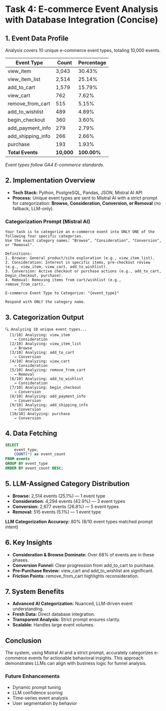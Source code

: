 # Task 4: E-commerce Event Analysis with Database Integration (Concise)

## 1. Event Data Profile 

Analysis covers 10 unique e-commerce event types, totaling 10,000 events.

| Event Type          | Count | Percentage |
|---------------------|-------|------------|
| view_item           | 3,043 | 30.43%     |
| view_item_list      | 2,514 | 25.14%     |
| add_to_cart         | 1,579 | 15.79%     |
| view_cart           | 762   | 7.62%      |
| remove_from_cart    | 515   | 5.15%      |
| add_to_wishlist     | 489   | 4.89%      |
| begin_checkout      | 360   | 3.60%      |
| add_payment_info    | 279   | 2.79%      |
| add_shipping_info   | 266   | 2.66%      |
| purchase            | 193   | 1.93%      |
| **Total Events**    | **10,000** | **100.00%** |

*Event types follow GA4 E-commerce standards.*

## 2. Implementation Overview

- **Tech Stack:** Python, PostgreSQL, Pandas, JSON, Mistral AI API
- **Process:** Unique event types are sent to Mistral AI with a strict prompt for categorization: **Browse, Consideration, Conversion, or Removal** (no fallback, LLM-only).

### Categorization Prompt (Mistral AI)
```text
Your task is to categorize an e-commerce event into ONLY ONE of the following four specific categories.
Use the exact category names: "Browse", "Consideration", "Conversion", or "Removal".

Definitions:
1. Browse: General product/site exploration (e.g., view_item_list).
2. Consideration: Interest in specific items, pre-checkout review (e.g., view_item, view_cart, add_to_wishlist).
3. Conversion: Active checkout or purchase actions (e.g., add_to_cart, begin_checkout, purchase).
4. Removal: Removing items from cart/wishlist (e.g., remove_from_cart).

E-commerce Event Type to Categorize: "{event_type}"

Respond with ONLY the category name.
```

## 3. Categorization Output

```
🔍 Analyzing 10 unique event types...
  [1/10] Analyzing: view_item
    → Consideration
  [2/10] Analyzing: view_item_list
    → Browse
  [3/10] Analyzing: add_to_cart
    → Conversion
  [4/10] Analyzing: view_cart
    → Consideration
  [5/10] Analyzing: remove_from_cart
    → Removal
  [6/10] Analyzing: add_to_wishlist
    → Consideration
  [7/10] Analyzing: begin_checkout
    → Conversion
  [8/10] Analyzing: add_payment_info
    → Conversion
  [9/10] Analyzing: add_shipping_info
    → Conversion
  [10/10] Analyzing: purchase
    → Conversion
```

## 4. Data Fetching

```sql
SELECT
    event_type,
    COUNT(*) as event_count
FROM events
GROUP BY event_type
ORDER BY event_count DESC;
```

## 5. LLM-Assigned Category Distribution

- **Browse:** 2,514 events (25.1%) — 1 event type
- **Consideration:** 4,294 events (42.9%) — 3 event types
- **Conversion:** 2,677 events (26.8%) — 5 event types
- **Removal:** 515 events (5.1%) — 1 event type

**LLM Categorization Accuracy:** 80% (8/10 event types matched prompt intent)

## 6. Key Insights

- **Consideration & Browse Dominate:** Over 68% of events are in these phases.
- **Conversion Funnel:** Clear progression from add_to_cart to purchase.
- **Pre-Purchase Review:** view_cart and add_to_wishlist are significant.
- **Friction Points:** remove_from_cart highlights reconsideration.

## 7. System Benefits

- **Advanced AI Categorization:** Nuanced, LLM-driven event understanding.
- **Fresh Data:** Direct database integration.
- **Transparent Analysis:** Strict prompt ensures clarity.
- **Scalable:** Handles large event volumes.

## Conclusion

The system, using Mistral AI and a strict prompt, accurately categorizes e-commerce events for actionable behavioral insights. This approach demonstrates LLMs can align with business logic for funnel analysis.

### Future Enhancements

- Dynamic prompt tuning
- LLM confidence scoring
- Time-series event analysis
- User segmentation by behavior

